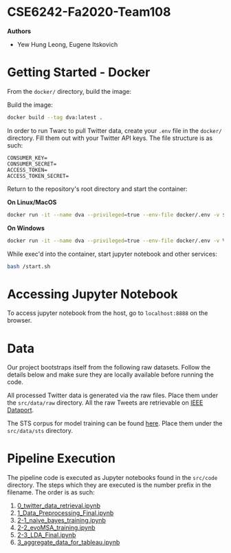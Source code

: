 # CSE6242-Fa2020-Team108

**Authors**

- Yew Hung Leong, Eugene Itskovich

# Getting Started - Docker
From the `docker/` directory, build the image:

Build the image:

```bash
docker build --tag dva:latest . 
```

In order to run Twarc to pull Twitter data, create your `.env` file in the `docker/` directory. Fill them out with your Twitter API keys. The file structure is as such:

```
CONSUMER_KEY=
CONSUMER_SECRET=
ACCESS_TOKEN=
ACCESS_TOKEN_SECRET=
```

Return to the repository's root directory and start the container:

**On Linux/MacOS**
```bash
docker run -it --name dva --privileged=true --env-file docker/.env -v $PWD/src:/home/jovyan/work/src -p 8888:8888 dva:latest /bin/sh
```

**On Windows**
```bash
docker run -it --name dva --privileged=true --env-file docker/.env -v %cd%/src:/home/jovyan/work/src -p 8888:8888 dva:latest /bin/sh
```

While exec'd into the container, start jupyter notebook and other services:

```bash
bash /start.sh
```

# Accessing Jupyter Notebook

To access jupyter notebook from the host, go to `localhost:8888` on the browser.

# Data

Our project bootstraps itself from the following raw datasets. Follow the details below and make sure they are locally available before running the code.

All processed Twitter data is generated via the raw files. Place them under the `src/data/raw` directory. All the raw Tweets are retrievable on [IEEE Dataport](https://ieee-dataport.org/open-access/coronavirus-covid-19-geo-tagged-tweets-dataset#files).

The STS corpus for model training can be found [here](http://help.sentiment140.com/for-students). Place them under the `src/data/sts` directory.

# Pipeline Execution

The pipeline code is executed as Jupyter notebooks found in the `src/code` directory. The steps which they are executed is the number prefix in the filename. The order is as such:

1. [0_twitter_data_retrieval.ipynb](./src/code/0_twitter_data_retrieval.ipynb)
2. [1_Data_Preprocessing_Final.ipynb](./src/code/1_Data_Preprocessing_Final.ipynb)
3. [2-1_naive_bayes_training.ipynb](./src/code/2-1_naive_bayes_training.ipynb)
4. [2-2_evoMSA_training.ipynb](./src/code/2-2_evoMSA_training.ipynb)
5. [2-3_LDA_Final.ipynb](./src/code/2-3_LDA_Final.ipynb)
6. [3_aggregate_data_for_tableau.ipynb](.src/code/3_aggregate_data_for_tableau.ipynb)
